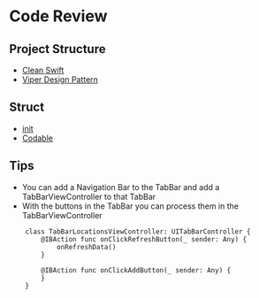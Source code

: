 # Code Review

## Project Structure

- [Clean Swift](https://hackernoon.com/introducing-clean-swift-architecture-vip-770a639ad7bf)
- [Viper Design Pattern](https://medium.com/@smalam119/viper-design-pattern-for-ios-application-development-7a9703902af6)

## Struct

- [init](https://medium.com/@sergueivinnitskii/easy-struct-initialization-in-swift-8ee46b8d84d5)
- [Codable](https://hackernoon.com/everything-about-codable-in-swift-4-97d0e18a2999)

## Tips

- You can add a Navigation Bar to the TabBar and add a TabBarViewController to that TabBar
- With the buttons in the TabBar you can process them in the TabBarViewController
```
    class TabBarLocationsViewController: UITabBarController {
        @IBAction func onClickRefreshButton(_ sender: Any) {
            onRefreshData()
        }
        
        @IBAction func onClickAddButton(_ sender: Any) {
        }
    }
```
